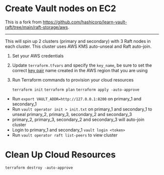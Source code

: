 # Create Vault nodes on EC2

This is a fork from https://github.com/hashicorp/learn-vault-raft/tree/main/raft-storage/aws.

---

This will spin up 2 clusters (primary and secondary) with 3 Raft nodes in each cluster. This cluster uses AWS KMS auto-unseal and Raft auto-join.  

1. Set your AWS credentials
2. Update `terraform.tfvars` and specify the `key_name`, be sure to set the correct
    [key
    pair](https://docs.aws.amazon.com/AWSEC2/latest/UserGuide/ec2-key-pairs.html)
    name created in the AWS region that you are using
3.  Run Terraform commands to provision your cloud resources

    `terraform init`
    `terraform plan`
    `terraform apply -auto-approve`


* Run `export VAULT_ADDR=http://127.0.0.1:8200` on primary_1 and secondary_1
* Run `vault operator init > init.txt` on primary_1 and secondary_1 to unseal primary_2, primary_3, secondary_2 and secondary_3
* primary_2, primary_3, secondary_2 and secondary_3 will auto-join cluster
* Login to primary_1 and secondary_1 `vault login <token>`
* Run `vault operator raft list-peers` to view cluster


# Clean Up Cloud Resources

`terraform destroy -auto-approve`


